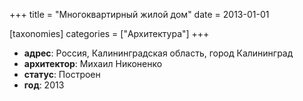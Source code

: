 
+++
title = "Многоквартирный жилой дом"
date = 2013-01-01

[taxonomies]
categories = ["Архитектура"]
+++

- **адрес**: Россия, Калининградская область, город Калининград
- **архитектор**: Михаил Никоненко
- **статус**: Построен
- **год**: 2013
        